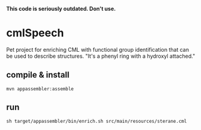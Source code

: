 **This code is seriously outdated. Don't use.**

cmlSpeech
=========

Pet project for enriching CML with functional group identification that can be used to describe
structures. "It's a phenyl ring with a hydroxyl attached."

compile & install
-----------------

    mvn appassembler:assemble

run
---

    sh target/appassembler/bin/enrich.sh src/main/resources/sterane.cml 

   
